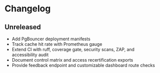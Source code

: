 # Changelog

## Unreleased
- Add PgBouncer deployment manifests
- Track cache hit rate with Prometheus gauge
- Extend CI with ruff, coverage gate, security scans, ZAP, and accessibility audit
- Document control matrix and access recertification exports
- Provide feedback endpoint and customizable dashboard route checks
